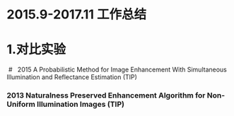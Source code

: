 # 2015.9-2017.11 工作总结
# 1.对比实验
  #   2015 A Probabilistic Method for Image Enhancement With Simultaneous Illumination and Reflectance Estimation (TIP)
   ###   2013 Naturalness Preserved Enhancement Algorithm for Non-Uniform Illumination Images (TIP)
